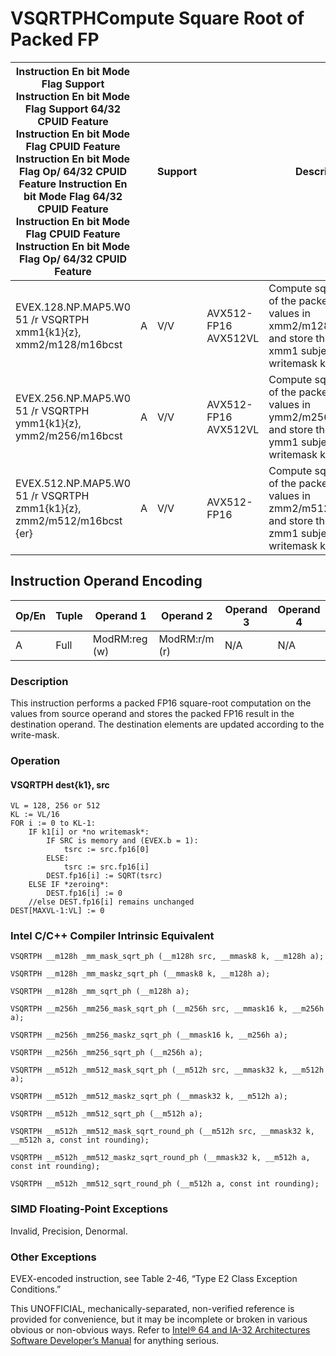 # VSQRTPH**Compute Square Root of Packed FP**

| Instruction En bit Mode Flag Support Instruction En bit Mode Flag Support 64/32 CPUID Feature Instruction En bit Mode Flag CPUID Feature Instruction En bit Mode Flag Op/ 64/32 CPUID Feature Instruction En bit Mode Flag 64/32 CPUID Feature Instruction En bit Mode Flag CPUID Feature Instruction En bit Mode Flag Op/ 64/32 CPUID Feature |     | Support |                      | Description                                                                                                                |
| ---------------------------------------------------------------------------------------------------------------------------------------------------------------------------------------------------------------------------------------------------------------------------------------------------------------------------------------------- | --- | ------- | -------------------- | -------------------------------------------------------------------------------------------------------------------------- |
| EVEX.128.NP.MAP5.W0 51 /r VSQRTPH xmm1{k1}{z}, xmm2/m128/m16bcst                                                                                                                                                                                                                                                                               | A   | V/V     | AVX512-FP16 AVX512VL | Compute square roots of the packed FP16 values in xmm2/m128/m16bcst, and store the result in xmm1 subject to writemask k1. |
| EVEX.256.NP.MAP5.W0 51 /r VSQRTPH ymm1{k1}{z}, ymm2/m256/m16bcst                                                                                                                                                                                                                                                                               | A   | V/V     | AVX512-FP16 AVX512VL | Compute square roots of the packed FP16 values in ymm2/m256/m16bcst, and store the result in ymm1 subject to writemask k1. |
| EVEX.512.NP.MAP5.W0 51 /r VSQRTPH zmm1{k1}{z}, zmm2/m512/m16bcst {er}                                                                                                                                                                                                                                                                          | A   | V/V     | AVX512-FP16          | Compute square roots of the packed FP16 values in zmm2/m512/m16bcst, and store the result in zmm1 subject to writemask k1. |

## Instruction Operand Encoding

| Op/En | Tuple | Operand 1     | Operand 2     | Operand 3 | Operand 4 |
| ----- | ----- | ------------- | ------------- | --------- | --------- |
| A     | Full  | ModRM:reg (w) | ModRM:r/m (r) | N/A       | N/A       |

### Description

This instruction performs a packed FP16 square-root computation on the values from source operand and stores the packed FP16 result in the destination operand. The destination elements are updated according to the write-mask.

### Operation

#### VSQRTPH dest{k1}, src

```
VL = 128, 256 or 512
KL := VL/16
FOR i := 0 to KL-1:
    IF k1[i] or *no writemask*:
        IF SRC is memory and (EVEX.b = 1):
            tsrc := src.fp16[0]
        ELSE:
            tsrc := src.fp16[i]
        DEST.fp16[i] := SQRT(tsrc)
    ELSE IF *zeroing*:
        DEST.fp16[i] := 0
    //else DEST.fp16[i] remains unchanged
DEST[MAXVL-1:VL] := 0

```

### Intel C/C++ Compiler Intrinsic Equivalent

```
VSQRTPH __m128h _mm_mask_sqrt_ph (__m128h src, __mmask8 k, __m128h a);

```

```
VSQRTPH __m128h _mm_maskz_sqrt_ph (__mmask8 k, __m128h a);

```

```
VSQRTPH __m128h _mm_sqrt_ph (__m128h a);

```

```
VSQRTPH __m256h _mm256_mask_sqrt_ph (__m256h src, __mmask16 k, __m256h a);

```

```
VSQRTPH __m256h _mm256_maskz_sqrt_ph (__mmask16 k, __m256h a);

```

```
VSQRTPH __m256h _mm256_sqrt_ph (__m256h a);

```

```
VSQRTPH __m512h _mm512_mask_sqrt_ph (__m512h src, __mmask32 k, __m512h a);

```

```
VSQRTPH __m512h _mm512_maskz_sqrt_ph (__mmask32 k, __m512h a);

```

```
VSQRTPH __m512h _mm512_sqrt_ph (__m512h a);

```

```
VSQRTPH __m512h _mm512_mask_sqrt_round_ph (__m512h src, __mmask32 k, __m512h a, const int rounding);

```

```
VSQRTPH __m512h _mm512_maskz_sqrt_round_ph (__mmask32 k, __m512h a, const int rounding);

```

```
VSQRTPH __m512h _mm512_sqrt_round_ph (__m512h a, const int rounding);

```

### SIMD Floating-Point Exceptions

Invalid, Precision, Denormal.

### Other Exceptions

EVEX-encoded instruction, see Table 2-46, “Type E2 Class Exception Conditions.”

This UNOFFICIAL, mechanically-separated, non-verified reference is provided for convenience, but it may be
incomplete or broken in various obvious or non-obvious
ways. Refer to [Intel® 64 and IA-32 Architectures Software Developer’s Manual](https://software.intel.com/en-us/download/intel-64-and-ia-32-architectures-sdm-combined-volumes-1-2a-2b-2c-2d-3a-3b-3c-3d-and-4) for anything serious.
